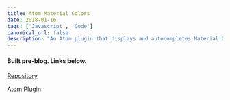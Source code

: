 ```yaml
---
title: Atom Material Colors
date: 2018-01-16
tags: ['Javascript', 'Code']
canonical_url: false
description: "An Atom plugin that displays and autocompletes Material Design Colors."
---
```

#### Built pre-blog. Links below.

[Repository](https://github.com/delafields/atom-material-colors)

[Atom Plugin](https://atom.io/packages/material-colors)